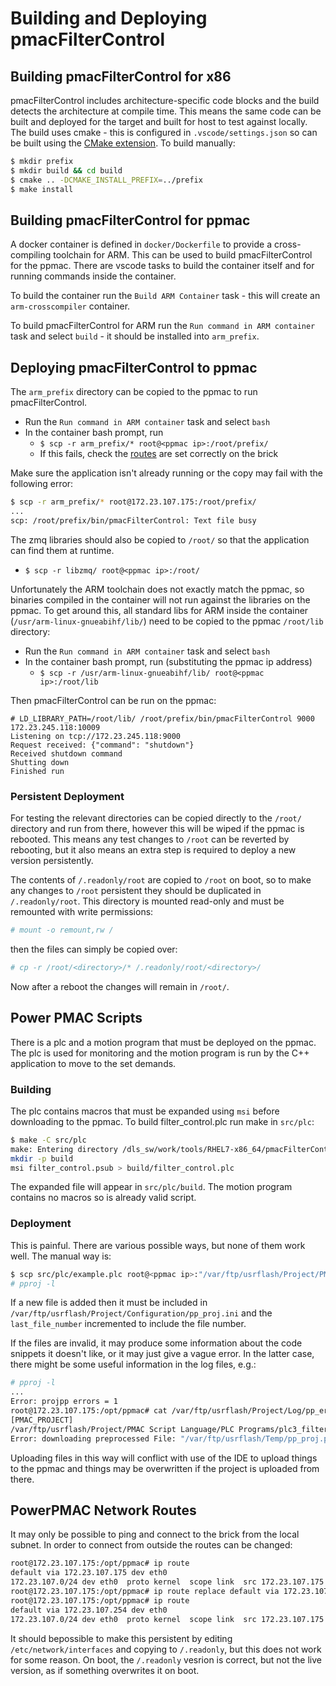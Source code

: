 # Building and Deploying pmacFilterControl

## Building pmacFilterControl for x86

pmacFilterControl includes architecture-specific code blocks and the build detects the
architecture at compile time. This means the same code can be built and deployed for the
target and built for host to test against locally. The build uses cmake - this is
configured in `.vscode/settings.json` so can be built using the [CMake extension](https://marketplace.visualstudio.com/items?itemName=twxs.cmake).
To build manually:

```bash
$ mkdir prefix
$ mkdir build && cd build
$ cmake .. -DCMAKE_INSTALL_PREFIX=../prefix
$ make install
```

## Building pmacFilterControl for ppmac

A docker container is defined in `docker/Dockerfile` to provide a cross-compiling
toolchain for ARM. This can be used to build pmacFilterControl for the ppmac. There are
vscode tasks to build the container itself and for running commands inside the
container.

To build the container run the `Build ARM Container` task - this will create an
`arm-crosscompiler` container.

To build pmacFilterControl for ARM run the `Run command in ARM container` task and
select `build` - it should be installed into `arm_prefix`.

## Deploying pmacFilterControl to ppmac

The `arm_prefix` directory can be copied to the ppmac to run pmacFilterControl.

- Run the `Run command in ARM container` task and select `bash`
- In the container bash prompt, run
  - `$ scp -r arm_prefix/* root@<ppmac ip>:/root/prefix/`
  - If this fails, check the [routes](#powerpmac-network-routes) are set correctly on the brick

Make sure the application isn't already running or the copy may fail with the following
error:

```bash
$ scp -r arm_prefix/* root@172.23.107.175:/root/prefix/
...
scp: /root/prefix/bin/pmacFilterControl: Text file busy
```

The zmq libraries should also be copied to `/root/` so that the application can find
them at runtime.

  - `$ scp -r libzmq/ root@<ppmac ip>:/root/`

Unfortunately the ARM toolchain does not exactly match the ppmac, so binaries compiled
in the container will not run against the libraries on the ppmac. To get around this,
all standard libs for ARM inside the container (`/usr/arm-linux-gnueabihf/lib/`) need to
be copied to the ppmac `/root/lib` directory:

- Run the `Run command in ARM container` task and select `bash`
- In the container bash prompt, run (substituting the ppmac ip address)
  - `$ scp -r /usr/arm-linux-gnueabihf/lib/ root@<ppmac ip>:/root/lib`

Then pmacFilterControl can be run on the ppmac:

```
# LD_LIBRARY_PATH=/root/lib/ /root/prefix/bin/pmacFilterControl 9000 172.23.245.118:10009
Listening on tcp://172.23.245.118:9000
Request received: {"command": "shutdown"}
Received shutdown command
Shutting down
Finished run
```

### Persistent Deployment

For testing the relevant directories can be copied directly to the `/root/` directory
and run from there, however this will be wiped if the ppmac is rebooted. This means any
test changes to `/root` can be reverted by rebooting, but it also means an extra step is
required to deploy a new version persistently.

The contents of `/.readonly/root` are copied to `/root` on boot, so to make any changes
to `/root` persistent they should be duplicated in `/.readonly/root`. This directory is
mounted read-only and must be remounted with write permissions:

```bash
# mount -o remount,rw /
```

then the files can simply be copied over:

```bash
# cp -r /root/<directory>/* /.readonly/root/<directory>/
```

Now after a reboot the changes will remain in `/root/`.

## Power PMAC Scripts

There is a plc and a motion program that must be deployed on the ppmac. The plc is used
for monitoring and the motion program is run by the C++ application to move to the set
demands.

### Building

The plc contains macros that must be expanded using `msi` before downloading to the
ppmac. To build filter_control.plc run make in `src/plc`:

```bash
$ make -C src/plc
make: Entering directory /dls_sw/work/tools/RHEL7-x86_64/pmacFilterControl/src/plc
mkdir -p build
msi filter_control.psub > build/filter_control.plc
```

The expanded file will appear in `src/plc/build`. The motion program contains no macros
so is already valid script.

### Deployment

This is painful. There are various possible ways, but none of them work well. The manual
way is:

```bash
$ scp src/plc/example.plc root@<ppmac ip>:"/var/ftp/usrflash/Project/PMAC\ Script\ Language/PLC\ Programs/plc3_filter_control.plc"
# pproj -l
```

If a new file is added then it must be included in `/var/ftp/usrflash/Project/Configuration/pp_proj.ini`
and the `last_file_number` incremented to include the file number.

If the files are invalid, it may produce some information about the code snippets it
doesn't like, or it may just give a vague error. In the latter case, there might be some
useful information in the log files, e.g.:

```bash
# pproj -l
...
Error: projpp errors = 1
root@172.23.107.175:/opt/ppmac# cat /var/ftp/usrflash/Project/Log/pp_error.log
[PMAC_PROJECT]
/var/ftp/usrflash/Project/PMAC Script Language/PLC Programs/plc3_filter_control.plc:168:1: error #31: invalid data:  while (M140 != 1) and (M240 != 1) and (M340 != 1) and (M440 != 1) {}
Error: downloading preprocessed File: "/var/ftp/usrflash/Temp/pp_proj.pma"
```

Uploading files in this way will conflict with use of the IDE to upload things to the
ppmac and things may be overwritten if the project is uploaded from there.

## PowerPMAC Network Routes

It may only be possible to ping and connect to the brick from the local subnet. In order
to connect from outside the routes can be changed:

```bash
root@172.23.107.175:/opt/ppmac# ip route
default via 172.23.107.175 dev eth0
172.23.107.0/24 dev eth0  proto kernel  scope link  src 172.23.107.175
root@172.23.107.175:/opt/ppmac# ip route replace default via 172.23.107.254 dev eth0
root@172.23.107.175:/opt/ppmac# ip route
default via 172.23.107.254 dev eth0
172.23.107.0/24 dev eth0  proto kernel  scope link  src 172.23.107.175
```

It should bepossible to make this persistent by editing `/etc/network/interfaces` and
copying to `/.readonly`, but this does not work for some reason. On boot, the
`/.readonly` vesrion is correct, but not the live version, as if something overwrites
it on boot.
